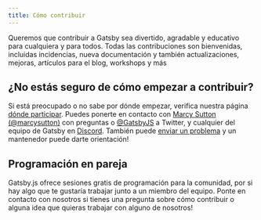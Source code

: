 ```yaml
---
title: Cómo contribuir
---
```


Queremos que contribuir a Gatsby sea divertido, agradable y educativo para cualquiera y para todos. Todas las contribuciones son bienvenidas, incluidas incidencias, nueva documentación y también actualizaciones, mejoras, artículos para el blog, workshops y más

## ¿No estás seguro de cómo empezar a contribuir?

Si está preocupado o no sabe por dónde empezar, verifica nuestra página [dónde participar](/contributing/where-to-participate/). Puedes ponerte en contacto con [Marcy Sutton (@marcysutton)](https://twitter.com/marcysutton) con preguntas o [@GatsbyJS](https://twitter.com/gatsbyjs) a Twitter, y cualquier del equipo de Gatsby en [Discord](https://gatsby.dev/discord). También puede [enviar un problema](/contributing/how-to-file-an-issue/) y un mantenedor puede darte orientación!

## Programación en pareja

Gatsby.js ofrece sesiones gratis de programación para la comunidad, por si hay algo que te gustaría trabajar junto a un miembro del equipo. Ponte en contacto con nosotros si tienes una pregunta sobre cómo contribuir o alguna idea que quieras trabajar con alguno de nosotros!

<GuideList slug={props.slug} />
